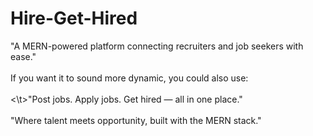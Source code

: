 # Hire-Get-Hired
"A MERN-powered platform connecting recruiters and job seekers with ease."  
<br>
If you want it to sound more dynamic, you could also use:  
<br>
<\t>"Post jobs. Apply jobs. Get hired — all in one place."  
<br>
"Where talent meets opportunity, built with the MERN stack."
